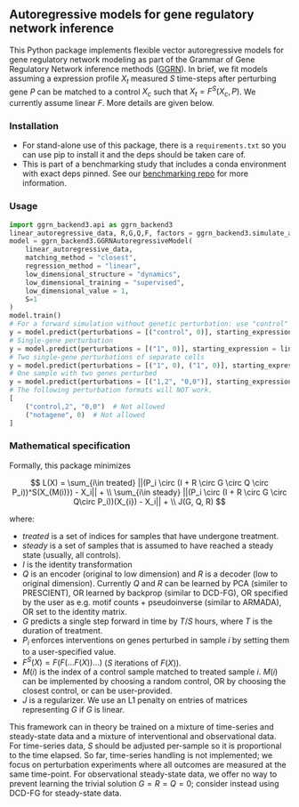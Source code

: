 ## Autoregressive models for gene regulatory network inference

This Python package implements flexible vector autoregressive models for gene regulatory network modeling as part of the Grammar of Gene Regulatory Network inference methods ([GGRN](http://github.com/ekernf01/ggrn)). In brief, we fit models assuming a expression profile $X_t$ measured $S$ time-steps after perturbing gene $P$ can be matched to a control $X_c$ such that $X_t = F^S(X_c, P)$. We currently assume linear $F$. More details are given below.

### Installation

- For stand-alone use of this package, there is a `requirements.txt` so you can use pip to install it and the deps should be taken care of.
- This is part of a benchmarking study that includes a conda environment with exact deps pinned. See our [benchmarking repo](https://github.com/ekernf01/perturbation_benchmarking) for more information. 

### Usage

```python
import ggrn_backend3.api as ggrn_backend3
linear_autoregressive_data, R,G,Q,F, factors = ggrn_backend3.simulate_autoregressive(num_controls_per_group=10, num_features = 3)
model = ggrn_backend3.GGRNAutoregressiveModel(
    linear_autoregressive_data, 
    matching_method = "closest",    
    regression_method = "linear",
    low_dimensional_structure = "dynamics",
    low_dimensional_training = "supervised", 
    low_dimensional_value = 1,  
    S=1
)
model.train()
# For a forward simulation without genetic perturbation: use "control" as the gene name.
y = model.predict(perturbations = [("control", 0)], starting_expression = linear_autoregressive[0,:])
# Single-gene perturbation
y = model.predict(perturbations = [("1", 0)], starting_expression = linear_autoregressive[0,:])
# Two single-gene perturbations of separate cells
y = model.predict(perturbations = [("1", 0), ("1", 0)], starting_expression = linear_autoregressive[0,:])
# One sample with two genes perturbed
y = model.predict(perturbations = [("1,2", "0,0")], starting_expression = linear_autoregressive[0,:])
# The following perturbation formats will NOT work. 
[
    ("control,2", "0,0")  # Not allowed
    ("notagene", 0)  # Not allowed
]
```

### Mathematical specification

Formally, this package minimizes

$$ L(X) = \sum_{i\in treated} ||(P_i \circ (I + R \circ G \circ Q \circ P_i))^S(X_{M(i)}) - X_i|| + \\
\sum_{i\in steady} ||(P_i \circ (I + R \circ G \circ Q\circ P_i))(X_{i}) - X_i|| + \\ 
J(G, Q, R) $$

where:

- $treated$ is a set of indices for samples that have undergone treatment.
- $steady$ is a set of samples that is assumed to have reached a steady state (usually, all controls).
- $I$ is the identity transformation
- $Q$ is an encoder (original to low dimension) and $R$ is a decoder (low to original dimension). Currently $Q$ and $R$ can be learned by PCA (similer to PRESCIENT), OR learned by backprop (similar to DCD-FG), OR specified by the user as e.g. motif counts + pseudoinverse (similar to ARMADA), OR set to the identity matrix. 
- $G$ predicts a single step forward in time by $T/S$ hours, where $T$ is the duration of treatment.
- $P_i$ enforces interventions on genes perturbed in sample $i$ by setting them to a user-specified value.
- $F^S(X) = F(F(...F(X))...)$ ($S$ iterations of $F(X)$).
- $M(i)$ is the index of a control sample matched to treated sample $i$. $M(i)$ can be implemented by choosing a random control, OR by choosing the closest control, or can be user-provided. 
- $J$ is a regularizer. We use an L1 penalty on entries of matrices representing $G$ if $G$ is linear.

This framework can in theory be trained on a mixture of time-series and steady-state data and a mixture of interventional and observational data. For time-series data, $S$ should be adjusted per-sample so it is proportional to the time elapsed. So far, time-series handling is not implemented; we focus on perturbation experiments where all outcomes are measured at the same time-point. For observational steady-state data, we offer no way to prevent learning the trivial solution $G=R=Q=0$; consider instead using DCD-FG for steady-state data.
